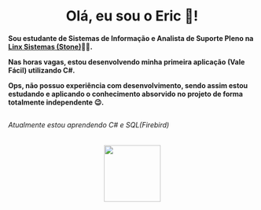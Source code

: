 <div align="center">
  <h1>Olá, eu sou o Eric 👋!</h1>
</div>

<div>
  <h4>
    <p>Sou estudante de Sistemas de Informação e Analista de Suporte Pleno na <a href="https://www.linkedin.com/company/linxretail">Linx Sistemas (Stone)</a>🧑‍💼.</p>
    <p>Nas horas vagas, estou desenvolvendo minha primeira aplicação (Vale Fácil) utilizando C#.</p>
    <p>Ops, não possuo experiência com desenvolvimento, sendo assim estou estudando e aplicando o conhecimento absorvido no projeto de forma totalmente independente 😉.     </p>
  </h4>
</div>

##

<div>
  <h6>
    Atualmente estou aprendendo C# e SQL(Firebird)
  </h6>
</div>

##

<div align="center" >
  <a href="https://www.linkedin.com/in/ericsilva-333"><img src="https://img.shields.io/badge/LinkedIn-0077B5?style=for-the-badge&logo=linkedin&logoColor=white" width="115px"></a>
</div>
